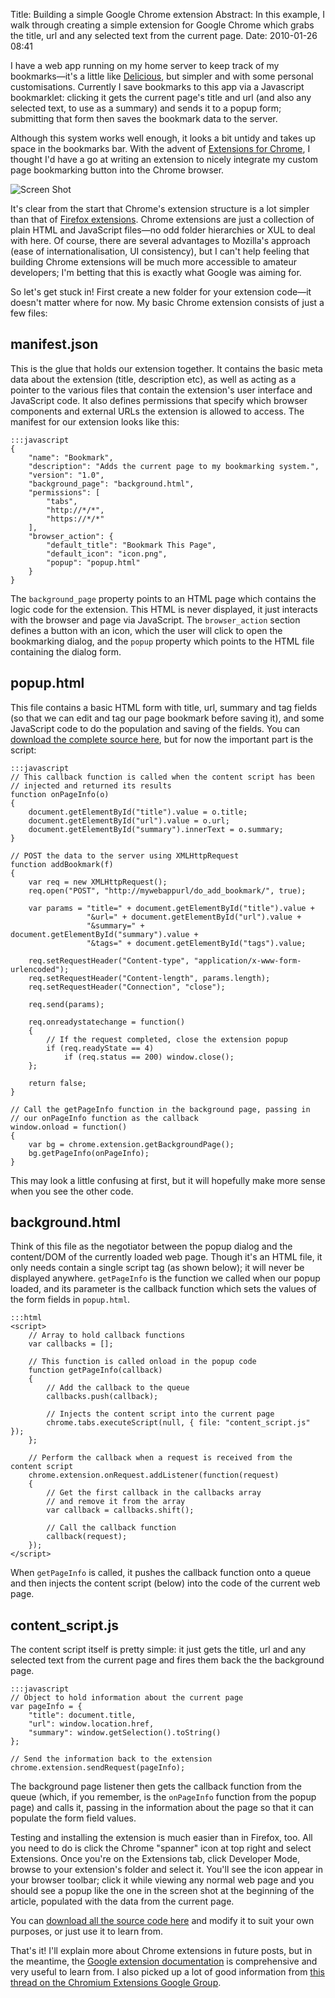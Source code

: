 Title: Building a simple Google Chrome extension
Abstract: In this example, I walk through creating a simple extension for Google Chrome which grabs the title, url and any selected text from the current page.
Date: 2010-01-26 08:41

I have a web app running on my home server to keep track of my bookmarks—it's a little like [Delicious](https://delicious.com/), but simpler and with some personal customisations. Currently I save bookmarks to this app via a Javascript bookmarklet: clicking it gets the current page's title and url (and also any selected text, to use as a summary) and sends it to a popup form; submitting that form then saves the bookmark data to the server.

Although this system works well enough, it looks a bit untidy and takes up space in the bookmarks bar. With the advent of [Extensions for Chrome](http://www.theregister.co.uk/2010/01/25/google_chrome_4_stable/), I thought I'd have a go at writing an extension to nicely integrate my custom page bookmarking button into the Chrome browser.

![Screen Shot](${cdn2}/img/post/chrome-extension-screenshot.gif "Screen Shot")

It's clear from the start that Chrome's extension structure is a lot simpler than that of [Firefox extensions](http://kb.mozillazine.org/Getting_started_with_extension_development). Chrome extensions are just a collection of plain HTML and JavaScript files—no odd folder hierarchies or XUL to deal with here. Of course, there are several advantages to Mozilla's approach (ease of internationalisation, UI consistency), but I can't help feeling that building Chrome extensions will be much more accessible to amateur developers; I'm betting that this is exactly what Google was aiming for.

So let's get stuck in! First create a new folder for your extension code—it doesn't matter where for now. My basic Chrome extension consists of just a few files:

## manifest.json

This is the glue that holds our extension together. It contains the basic meta data about the extension (title, description etc), as well as acting as a pointer to the various files that contain the extension's user interface and JavaScript code. It also defines permissions that specify which browser components and external URLs the extension is allowed to access. The manifest for our extension looks like this:

    :::javascript
    {
        "name": "Bookmark",
        "description": "Adds the current page to my bookmarking system.",
        "version": "1.0",
        "background_page": "background.html",
        "permissions": [
            "tabs", 
            "http://*/*", 
            "https://*/*"
        ],
        "browser_action": {
            "default_title": "Bookmark This Page",
            "default_icon": "icon.png",
            "popup": "popup.html"
        }
    }

The `background_page` property points to an HTML page which contains the logic code for the extension. This HTML is never displayed, it just interacts with the browser and page via JavaScript. The `browser_action` section defines a button with an icon, which the user will click to open the bookmarking dialog, and the `popup` property which points to the HTML file containing the dialog form.

## popup.html

This file contains a basic HTML form with title, url, summary and tag fields (so that we can edit and tag our page bookmark before saving it), and some JavaScript code to do the population and saving of the fields. You can [download the complete source here](${cdn2}/files/mab_bookmark_extension.zip), but for now the important part is the script:

    :::javascript
    // This callback function is called when the content script has been 
    // injected and returned its results
    function onPageInfo(o) 
    { 
        document.getElementById("title").value = o.title; 
        document.getElementById("url").value = o.url; 
        document.getElementById("summary").innerText = o.summary; 
    } 

    // POST the data to the server using XMLHttpRequest
    function addBookmark(f)
    {
        var req = new XMLHttpRequest();
    	req.open("POST", "http://mywebappurl/do_add_bookmark/", true);
    	
    	var params = "title=" + document.getElementById("title").value + 
    				 "&url=" + document.getElementById("url").value + 
    				 "&summary=" + document.getElementById("summary").value +
    				 "&tags=" + document.getElementById("tags").value;
    	
    	req.setRequestHeader("Content-type", "application/x-www-form-urlencoded");
    	req.setRequestHeader("Content-length", params.length);
    	req.setRequestHeader("Connection", "close");
    	
    	req.send(params);
        
        req.onreadystatechange = function() 
        { 
            // If the request completed, close the extension popup
            if (req.readyState == 4)
                if (req.status == 200) window.close();
        };
        
        return false;
    }

    // Call the getPageInfo function in the background page, passing in 
    // our onPageInfo function as the callback
    window.onload = function() 
    { 
        var bg = chrome.extension.getBackgroundPage();
        bg.getPageInfo(onPageInfo);
    }

This may look a little confusing at first, but it will hopefully make more sense when you see the other code.

## background.html

Think of this file as the negotiator between the popup dialog and the content/DOM of the currently loaded web page. Though it's an HTML file, it only needs contain a single script tag (as shown below); it will never be displayed anywhere. `getPageInfo` is the function we called when our popup loaded, and its parameter is the callback function which sets the values of the form fields in `popup.html`.

    :::html
    <script>
        // Array to hold callback functions
        var callbacks = []; 
        
        // This function is called onload in the popup code
        function getPageInfo(callback) 
        { 
            // Add the callback to the queue
            callbacks.push(callback); 

            // Injects the content script into the current page 
            chrome.tabs.executeScript(null, { file: "content_script.js" }); 
        }; 

        // Perform the callback when a request is received from the content script
        chrome.extension.onRequest.addListener(function(request) 
        { 
            // Get the first callback in the callbacks array
            // and remove it from the array
            var callback = callbacks.shift();

            // Call the callback function
            callback(request); 
        }); 
    </script>


When `getPageInfo` is called, it pushes the callback function onto a queue and then injects the content script (below) into the code of the current web page.

## content_script.js

The content script itself is pretty simple: it just gets the title, url and any selected text from the current page and fires them back the the background page.

    :::javascript
    // Object to hold information about the current page
    var pageInfo = {
        "title": document.title,
        "url": window.location.href,
        "summary": window.getSelection().toString()
    };

    // Send the information back to the extension
    chrome.extension.sendRequest(pageInfo);

The background page listener then gets the callback function from the queue (which, if you remember, is the `onPageInfo` function from the popup page) and calls it, passing in the information about the page so that it can populate the form field values.

Testing and installing the extension is much easier than in Firefox, too. All you need to do is click the Chrome "spanner" icon at top right and select Extensions. Once you're on the Extensions tab, click Developer Mode, browse to your extension's folder and select it. You'll see the icon appear in your browser toolbar; click it while viewing any normal web page and you should see a popup like the one in the screen shot at the beginning of the article, populated with the data from the current page.

You can [download all the source code here](${cdn2}/files/mab_bookmark_extension.zip) and modify it to suit your own purposes, or just use it to learn from. 

That's it! I'll explain more about Chrome extensions in future posts, but in the meantime, the [Google extension documentation](https://developer.chrome.com/extensions/getstarted.html) is comprehensive and very useful to learn from. I also picked up a lot of good information from [this thread on the Chromium Extensions Google Group](https://groups.google.com/forum/#!topic/chromium-extensions/6rhH8KMuwlw).